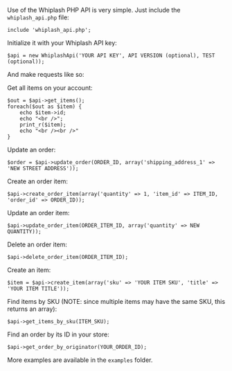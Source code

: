 Use of the Whiplash PHP API is very simple. Just include the `whiplash_api.php` file:

```
include 'whiplash_api.php';
```

Initialize it with your Whiplash API key:

```
$api = new WhiplashApi('YOUR API KEY', API VERSION (optional), TEST (optional));
````

And make requests like so:

Get all items on your account:
```
$out = $api->get_items();
foreach($out as $item) {
	echo $item->id;
	echo "<br />";
	print_r($item);
	echo "<br /><br />"
}
```

Update an order:
```
$order = $api->update_order(ORDER_ID, array('shipping_address_1' => 'NEW STREET ADDRESS'));
```

Create an order item:
```
$api->create_order_item(array('quantity' => 1, 'item_id' => ITEM_ID, 'order_id' => ORDER_ID));
```

Update an order item:
```
$api->update_order_item(ORDER_ITEM_ID, array('quantity' => NEW QUANTITY));
```

Delete an order item:
```
$api->delete_order_item(ORDER_ITEM_ID);
```

Create an item:
```
$item = $api->create_item(array('sku' => 'YOUR ITEM SKU', 'title' => 'YOUR ITEM TITLE'));
```

Find items by SKU (NOTE: since multiple items may have the same SKU, this returns an array):
```
$api->get_items_by_sku(ITEM_SKU);
```

Find an order by its ID in your store:
```
$api->get_order_by_originator(YOUR_ORDER_ID);
```

More examples are available in the `examples` folder.

